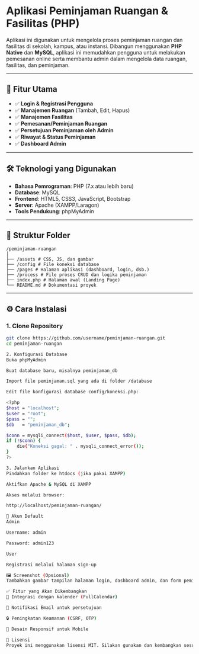 # Aplikasi Peminjaman Ruangan & Fasilitas (PHP)

Aplikasi ini digunakan untuk mengelola proses peminjaman ruangan dan fasilitas di sekolah, kampus, atau instansi. Dibangun menggunakan **PHP Native** dan **MySQL**, aplikasi ini memudahkan pengguna untuk melakukan pemesanan online serta membantu admin dalam mengelola data ruangan, fasilitas, dan peminjaman.

---

## 🚀 Fitur Utama
- ✅ **Login & Registrasi Pengguna**
- ✅ **Manajemen Ruangan** (Tambah, Edit, Hapus)
- ✅ **Manajemen Fasilitas**
- ✅ **Pemesanan/Peminjaman Ruangan**
- ✅ **Persetujuan Peminjaman oleh Admin**
- ✅ **Riwayat & Status Peminjaman**
- ✅ **Dashboard Admin**

---

## 🛠 Teknologi yang Digunakan
- **Bahasa Pemrograman**: PHP (7.x atau lebih baru)
- **Database**: MySQL
- **Frontend**: HTML5, CSS3, JavaScript, Bootstrap
- **Server**: Apache (XAMPP/Laragon)
- **Tools Pendukung**: phpMyAdmin

---

## 📂 Struktur Folder

```
/peminjaman-ruangan
│
├── /assets # CSS, JS, dan gambar
├── /config # File koneksi database
├── /pages # Halaman aplikasi (dashboard, login, dsb.)
├── /process # File proses CRUD dan logika peminjaman
├── index.php # Halaman awal (Landing Page)
└── README.md # Dokumentasi proyek
```

---

## ⚙️ Cara Instalasi
### 1. **Clone Repository**
```bash
git clone https://github.com/username/peminjaman-ruangan.git
cd peminjaman-ruangan

2. Konfigurasi Database
Buka phpMyAdmin

Buat database baru, misalnya peminjaman_db

Import file peminjaman.sql yang ada di folder /database

Edit file konfigurasi database config/koneksi.php:

<?php
$host = "localhost";
$user = "root";
$pass = "";
$db   = "peminjaman_db";

$conn = mysqli_connect($host, $user, $pass, $db);
if (!$conn) {
    die("Koneksi gagal: " . mysqli_connect_error());
}
?>

3. Jalankan Aplikasi
Pindahkan folder ke htdocs (jika pakai XAMPP)

Aktifkan Apache & MySQL di XAMPP

Akses melalui browser:

http://localhost/peminjaman-ruangan/

🔑 Akun Default
Admin

Username: admin

Password: admin123

User

Registrasi melalui halaman sign-up

🖼 Screenshot (Opsional)
Tambahkan gambar tampilan halaman login, dashboard admin, dan form peminjaman.

✅ Fitur yang Akan Dikembangkan
📅 Integrasi dengan kalender (FullCalendar)

📧 Notifikasi Email untuk persetujuan

🔒 Peningkatan Keamanan (CSRF, OTP)

📱 Desain Responsif untuk Mobile

📜 Lisensi
Proyek ini menggunakan lisensi MIT. Silakan gunakan dan kembangkan sesuai kebutuhan.
